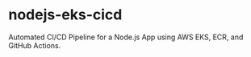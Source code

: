 # nodejs-eks-cicd
Automated CI/CD Pipeline for a Node.js App using AWS EKS, ECR, and GitHub Actions.
